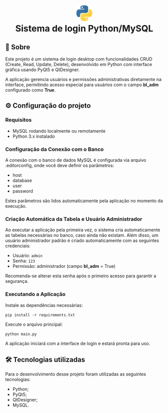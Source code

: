 <h1 align="center">
<img src="https://github.com/ipedromotta/VueJS-Flask/blob/main/frontend/src/assets/logo-python.png" width="50"><br>Sistema de login Python/MySQL
</h1>

## 📄 Sobre #

<p> 
Este projeto é um sistema de login desktop com funcionalidades CRUD (Create, Read, Update, Delete), desenvolvido em Python com interface gráfica usando PyQt5 e QtDesigner.

A aplicação gerencia usuários e permissões administrativas diretamente na interface, permitindo acesso especial para usuários com o campo **bl_adm** configurado como **True**.
</p>

## ⚙️ Configuração do projeto 

### Requisitos
- MySQL rodando localmente ou remotamente
- Python 3.x instalado

### Configuração da Conexão com o Banco
A conexão com o banco de dados MySQL é configurada via arquivo .editorconfig, onde você deve definir os parâmetros:
- host
- database
- user
- password

Estes parâmetros são lidos automaticamente pela aplicação no momento da execução.

### Criação Automática da Tabela e Usuário Administrador
Ao executar a aplicação pela primeira vez, o sistema cria automaticamente as tabelas necessárias no banco, caso ainda não existam.
Além disso, um usuário administrador padrão é criado automaticamente com as seguintes credenciais:
- Usuário: ```admin```
- Senha: ```123```
- Permissão: administrador (campo **bl_adm** = True)

Recomenda-se alterar esta senha após o primeiro acesso para garantir a segurança.

### Executando a Aplicação
Instale as dependências necessárias:
```
pip install -r requirements.txt
```
Execute o arquivo principal:
```
python main.py
```
A aplicação iniciará com a interface de login e estará pronta para uso.

## 🛠️ Tecnologias utilizadas #

Para o desenvolvimento desse projeto foram utilizadas as seguintes tecnologias:

* Python;
* PyQt5;
* QtDesigner;
* MySQL.
